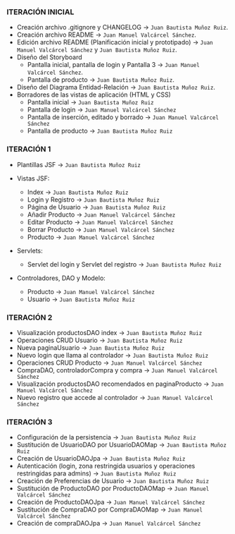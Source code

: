 ﻿### ITERACIÓN INICIAL
- Creación archivo .gitignore y CHANGELOG -> `Juan Bautista Muñoz Ruiz`.
- Creación archivo README -> `Juan Manuel Valcárcel Sánchez`.
- Edición archivo README (Planificación inicial y prototipado) -> `Juan Manuel Valcárcel Sánchez` y `Juan Bautista Muñoz Ruiz`.
- Diseño del Storyboard 
    - Pantalla inicial, pantalla de login y Pantalla 3 -> `Juan Manuel Valcárcel Sánchez`.
    - Pantalla de producto -> `Juan Bautista Muñoz Ruiz`.
- Diseño del Diagrama Entidad-Relación -> `Juan Bautista Muñoz Ruiz`.
- Borradores de las vistas de aplicación (HTML y CSS)
    - Pantalla inicial -> `Juan Bautista Muñoz Ruiz`
    - Pantalla de login -> `Juan Manuel Valcárcel Sánchez`
    - Pantalla de inserción, editado y borrado -> `Juan Manuel Valcárcel Sánchez`
    - Pantalla de producto -> `Juan Bautista Muñoz Ruiz`

### ITERACIÓN 1
- Plantillas JSF -> `Juan Bautista Muñoz Ruiz`
- Vistas JSF:
    - Index -> `Juan Bautista Muñoz Ruiz`
    - Login y Registro -> `Juan Bautista Muñoz Ruiz`
    - Página de Usuario -> `Juan Bautista Muñoz Ruiz`
    - Añadir Producto -> `Juan Manuel Valcárcel Sánchez`
    - Editar Producto -> `Juan Manuel Valcárcel Sánchez`
    - Borrar Producto -> `Juan Manuel Valcárcel Sánchez`
    - Producto -> `Juan Manuel Valcárcel Sánchez`
- Servlets:
    - Servlet del login y Servlet del registro -> `Juan Bautista Muñoz Ruiz`

- Controladores, DAO y Modelo:
    - Producto -> `Juan Manuel Valcárcel Sánchez`
    - Usuario -> `Juan Bautista Muñoz Ruiz`

### ITERACIÓN 2
- Visualización productosDAO index -> `Juan Bautista Muñoz Ruiz`
- Operaciones CRUD Usuario -> `Juan Bautista Muñoz Ruiz`
- Nueva paginaUsuario -> `Juan Bautista Muñoz Ruiz`
- Nuevo login que llama al controlador -> `Juan Bautista Muñoz Ruiz`
- Operaciones CRUD Producto -> `Juan Manuel Valcárcel Sánchez`
- CompraDAO, controladorCompra y compra -> `Juan Manuel Valcárcel Sánchez`
- Visualización productosDAO recomendados en paginaProducto -> `Juan Manuel Valcárcel Sánchez`
- Nuevo registro que accede al controlador -> `Juan Manuel Valcárcel Sánchez`

### ITERACIÓN 3
- Configuración de la persistencia -> `Juan Bautista Muñoz Ruiz`
- Sustitución de UsuarioDAO por UsuarioDAOMap -> `Juan Bautista Muñoz Ruiz`
- Creación de UsuarioDAOJpa -> `Juan Bautista Muñoz Ruiz`
- Autenticación (login, zona restringida usuarios y operaciones restringidas para admins) -> `Juan Bautista Muñoz Ruiz`
- Creación de Preferencias de Usuario -> `Juan Bautista Muñoz Ruiz`
- Sustitución de ProductoDAO por ProductoDAOMap -> `Juan Manuel Valcárcel Sánchez`
- Creación de ProductoDAOJpa -> `Juan Manuel Valcárcel Sánchez`
- Sustitución de CompraDAO por CompraDAOMap -> `Juan Manuel Valcárcel Sánchez`
- Creación de compraDAOJpa -> `Juan Manuel Valcárcel Sánchez`
	
